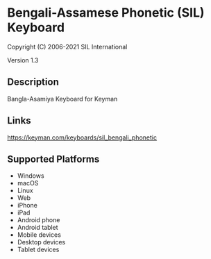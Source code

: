 Bengali-Assamese Phonetic (SIL) Keyboard
==============

Copyright (C) 2006-2021 SIL International

Version 1.3

Description
-----------
Bangla-Asamiya Keyboard for Keyman

Links
-----
https://keyman.com/keyboards/sil_bengali_phonetic

Supported Platforms
-------------------
 * Windows
 * macOS
 * Linux
 * Web
 * iPhone
 * iPad
 * Android phone
 * Android tablet
 * Mobile devices
 * Desktop devices
 * Tablet devices
 